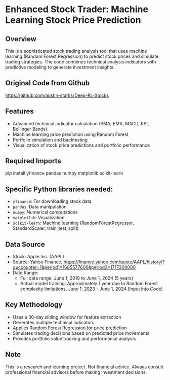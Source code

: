 # Enhanced Stock Trader: Machine Learning Stock Price Prediction
## Overview
This is a sophisticated stock trading analysis tool that uses machine learning (Random Forest Regression) to predict stock prices and simulate trading strategies. The code combines technical analysis indicators with predictive modeling to generate investment insights.

## Original Code from Github

https://github.com/austin-starks/Deep-RL-Stocks

## Features
- Advanced technical indicator calculation (SMA, EMA, MACD, RSI, Bollinger Bands)
- Machine learning price prediction using Random Forest
- Portfolio simulation and backtesting
- Visualization of stock price predictions and portfolio performance

## Required Imports
pip install yfinance pandas numpy matplotlib scikit-learn

## Specific Python libraries needed:
- `yfinance`: For downloading stock data
- `pandas`: Data manipulation
- `numpy`: Numerical computations
- `matplotlib`: Visualization
- `scikit-learn`: Machine learning (RandomForestRegressor, StandardScaler, train_test_split)

## Data Source
- Stock: Apple Inc. (AAPL)
- Source: Yahoo Finance, https://finance.yahoo.com/quote/AAPL/history/?guccounter=1&period1=1685577600&period2=1717200000
- Date Range: 
  - Full data range: June 1, 2019 to June 1, 2024 (5 years)
  - Actual model training: Approximately 1 year due to Random Forest complexity limitations, June 1, 2023 - June 1, 2024 (Input into Code)

## Key Methodology
- Uses a 30-day sliding window for feature extraction
- Generates multiple technical indicators
- Applies Random Forest Regression for price prediction
- Simulates trading decisions based on predicted price movements
- Provides portfolio value tracking and performance analysis

## Note
This is a research and learning project. Not financial advice. Always consult professional financial advisors before making investment decisions.
